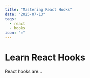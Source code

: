 ```yaml
---
title: "Mastering React Hooks"
date: "2025-07-13"
tags:
  - react
  - hooks
icon: "⚛️"
---
```


# Learn React Hooks

React hooks are...
